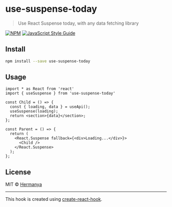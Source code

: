 # use-suspense-today

> Use React Suspense today, with any data fetching library

[![NPM](https://img.shields.io/npm/v/use-suspense-today.svg)](https://www.npmjs.com/package/use-suspense-today) [![JavaScript Style Guide](https://img.shields.io/badge/code_style-standard-brightgreen.svg)](https://standardjs.com)

## Install

```bash
npm install --save use-suspense-today
```

## Usage

```tsx
import * as React from 'react'
import { useSuspense } from 'use-suspense-today'

const Child = () => {
  const { loading, data } = useApi();
  useSuspense(loading);
  return <section>{data}</section>;
};

const Parent = () => {
  return (
    <React.Suspense fallback={<div>Loading...</div>}>
      <Child />
    </React.Suspense>
  );
};
```

## License

MIT © [Hermanya](https://github.com/Hermanya)

---

This hook is created using [create-react-hook](https://github.com/hermanya/create-react-hook).
